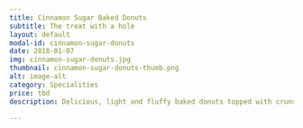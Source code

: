 ```yaml
---
title: Cinnamon Sugar Baked Donuts
subtitle: The treat with a hole
layout: default
modal-id: cinnamon-sugar-donuts
date: 2018-01-07
img: cinnamon-sugar-donuts.jpg
thumbnail: cinnamon-sugar-donuts-thumb.png
alt: image-alt
category: Specialities
price: tbd
description: Delicious, light and fluffy baked donuts topped with crunchy cinnamon sugar.

---
```

